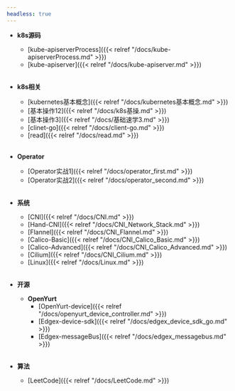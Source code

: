 ```yaml
---
headless: true
---
```


- **k8s源码**
  - [kube-apiserverProcess]({{< relref "/docs/kube-apiserverProcess.md" >}})
  - [kube-apiserver]({{< relref "/docs/kube-apiserver.md" >}})
  <br />

- **k8s相关**
  - [kubernetes基本概念]({{< relref "/docs/kubernetes基本概念.md" >}})
  - [基本操作12]({{< relref "/docs/k8s基操.md" >}})
  - [基本操作3]({{< relref "/docs/基础速学3.md" >}})
  - [clinet-go]({{< relref "/docs/client-go.md" >}})
  - [read]({{< relref "/docs/read.md" >}})
  <br />

- **Operator**
  - [Operator实战1]({{< relref "/docs/operator_first.md" >}})
  - [Operator实战2]({{< relref "/docs/operator_second.md" >}})
  <br />  

- **系统**
  - [CNI]({{< relref "/docs/CNI.md" >}})
  - [Hand-CNI]({{< relref "/docs/CNI_Network_Stack.md" >}})
  - [Flannel]({{< relref "/docs/CNI_Flannel.md" >}})
  - [Calico-Basic]({{< relref "/docs/CNI_Calico_Basic.md" >}})
  - [Calico-Advanced]({{< relref "/docs/CNI_Calico_Advanced.md" >}})
  - [Cilium]({{< relref "/docs/CNI_Cilium.md" >}})
  - [Linux]({{< relref "/docs/Linux.md" >}})
  <br />

- **开源**
  - **OpenYurt**
    - [OpenYurt-device]({{< relref "/docs/openyurt_device_controller.md" >}})
    - [Edgex-device-sdk]({{< relref "/docs/edgex_device_sdk_go.md" >}})
    - [Edgex-messageBus]({{< relref "/docs/edgex_messagebus.md" >}})
    <br />

- **算法**
  - [LeetCode]({{< relref "/docs/LeetCode.md" >}})
  <br />
